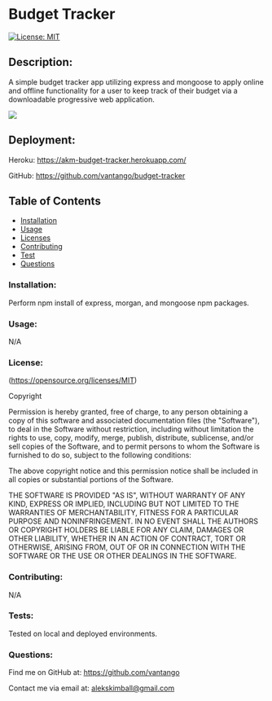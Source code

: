 
# Budget Tracker
[![License: MIT](https://img.shields.io/badge/License-MIT-yellow.svg)](https://opensource.org/licenses/MIT)
    
## Description: 
A simple budget tracker app utilizing express and mongoose to apply online and offline functionality for a user to keep track of their budget via a downloadable progressive web application.

<img src="https://media.giphy.com/media/XWf8kbUnJjo4HSkZUj/giphy.gif">

## Deployment:
Heroku: https://akm-budget-tracker.herokuapp.com/

GitHub: https://github.com/vantango/budget-tracker
            
## Table of Contents
- [Installation](#Installation)
- [Usage](#Usage)
- [Licenses](#Licenses)
- [Contributing](#Contributing)
- [Test](#Test)
- [Questions](#Questions)
            
### Installation: 
Perform npm install of express, morgan, and mongoose npm packages.
            
### Usage: 
N/A
            
### License:
(https://opensource.org/licenses/MIT)

Copyright <YEAR> <COPYRIGHT HOLDER>

Permission is hereby granted, free of charge, to any person obtaining a copy of this software and associated documentation files (the "Software"), to deal in the Software without restriction, including without limitation the rights to use, copy, modify, merge, publish, distribute, sublicense, and/or sell copies of the Software, and to permit persons to whom the Software is furnished to do so, subject to the following conditions:
                
The above copyright notice and this permission notice shall be included in all copies or substantial portions of the Software.
                
THE SOFTWARE IS PROVIDED "AS IS", WITHOUT WARRANTY OF ANY KIND, EXPRESS OR IMPLIED, INCLUDING BUT NOT LIMITED TO THE WARRANTIES OF MERCHANTABILITY, FITNESS FOR A PARTICULAR PURPOSE AND NONINFRINGEMENT. IN NO EVENT SHALL THE AUTHORS OR COPYRIGHT HOLDERS BE LIABLE FOR ANY CLAIM, DAMAGES OR OTHER LIABILITY, WHETHER IN AN ACTION OF CONTRACT, TORT OR OTHERWISE, ARISING FROM, OUT OF OR IN CONNECTION WITH THE SOFTWARE OR THE USE OR OTHER DEALINGS IN THE SOFTWARE.
            
### Contributing:
N/A
            
### Tests: 
Tested on local and deployed environments.
            
### Questions:
Find me on GitHub at: https://github.com/vantango

Contact me via email at: alekskimball@gmail.com